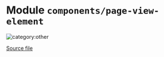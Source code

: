 # Module `components/page-view-element`

![category:other](https://img.shields.io/badge/category-other-blue.svg?style=flat-square)



[Source file](../src/components/page-view-element.js)
